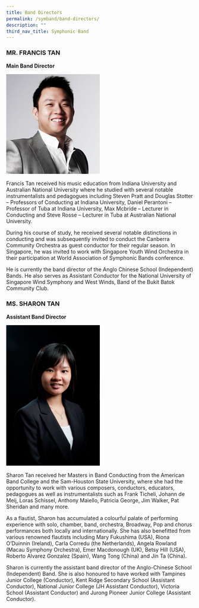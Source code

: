 ```yaml
---
title: Band Directors
permalink: /symband/band-directors/
description: ""
third_nav_title: Symphonic Band
---
```

### MR. FRANCIS TAN

**Main Band Director**

<img src="/images/band%20director.png" 
     style="width:50%">

Francis Tan received his music education from Indiana University and Australian National University where he studied with several notable instrumentalists and pedagogues including Steven Pratt and Douglas Stotter – Professors of Conducting at Indiana University, Daniel Perantoni – Professor of Tuba at Indiana University, Max Mcbride – Lecturer in Conducting and Steve Rosse – Lecturer in Tuba at Australian National University.

During his course of study, he received several notable distinctions in conducting and was subsequently invited to conduct the Canberra Community Orchestra as guest conductor for their regular season. In Singapore, he was invited to work with Singapore Youth Wind Orchestra in their participation at World Association of Symphonic Bands conference.

He is currently the band director of the Anglo Chinese School (Independent) Bands. He also serves as Assistant Conductor for the National University of Singapore Wind Symphony and West Winds, Band of the Bukit Batok Community Club.

### MS. SHARON TAN

**Assistant Band Director**

<img src="/images/SharonTan-680x1024.jpg" 
     style="width:50%">
		 
Sharon Tan received her Masters in Band Conducting from the American Band College and the Sam-Houston State University, where she had the opportunity to work with various composers, conductors, educators, pedagogues as well as instrumentalists such as Frank Ticheli, Johann de Meij, Loras Schissel, Anthony Maiello, Patricia George, Jim Walker, Pat Sheridan and many more.

As a flautist, Sharon has accumulated a colourful palate of performing experience with solo, chamber, band, orchestra, Broadway, Pop and chorus performances both locally and internationally. She has also benefitted from various renowned flautists including Mary Fukushima (USA), Riona O’Duinnin (Ireland), Carla Corredu (the Netherlands), Angela Rowland (Macau Symphony Orchestra), Emer Macdonough (UK), Betsy Hill (USA), Roberto Alvarez Gonzalez (Spain), Wang Tong (China) and Jin Ta (China).

Sharon is currently the assistant band director of the Anglo-Chinese School (Independent) Band. She is also honoured to have worked with Tampines Junior College (Conductor), Kent Ridge Secondary School (Assistant Conductor), National Junior College (JH Assistant Conductor), Victoria School (Assistant Conductor) and Jurong Pioneer Junior College (Assistant Conductor).
